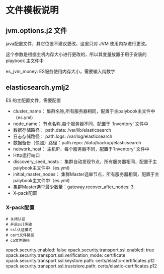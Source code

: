 # 文件模板说明

## jvm.options.j2 文件

java配置文件，其它位置不建议更改，这里只对 JVM 使用内存进行更改。

这个参数是根据主机内存大小进行更改的，所以其变量放置于用于安装的 playbook 主文件中

es_jvm_money: ES服务使用内存大小，需要输入纯数字

## elasticsearch.ymlj2

ES 的主配置文件，需要配置

- cluster_name：  集群名称,所有服务器相同，配置于主palybook主文件中（es.yml)
- node_name：     节点名称,每个服务器不同，配置于 `Inventory' 文件中
- 数据存储路径：    path.data: /var/lib/elasticsearch
- 日志存储路径：    path.logs: /var/log/elasticsearch
- 数据备份（快照）路径：path.repo: /data/backup/elasticsearch
- network_host： 主机IP，每个服务器不同，配置于`Inventory' 文件中
- Http运行端口
- discovery_seed_hosts： 集群自动发现节点，所有服务器相同，配置于主palybook主文件中（es.yml)
- initial_master_nodes： 集群Master选举节点，所有服务器相同，配置于主palybook主文件中（es.yml)
- 集群Master选举最少数量：gateway.recover_after_nodes: 3
- X-pack配置

### X-pack配置

```shell
# 关闭认证
# 开启ssl传输
# ssl认证模式
# cert文件路径
# ca文件路径
```

xpack.security.enabled: false
xpack.security.transport.ssl.enabled: true
xpack.security.transport.ssl.verification_mode: certificate
xpack.security.transport.ssl.keystore.path: certs/elastic-certificates.p12
xpack.security.transport.ssl.truststore.path: certs/elastic-certificates.p12

